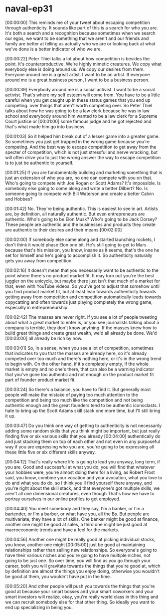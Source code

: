 naval-ep31
===

[00:00:00] This reminds me of your tweet about escaping competition through authenticity. It sounds like part of this is a search for who you are. It's both a search and a recognition because sometimes when we search our egos, we want to be something that we aren't and our friends and family are better at telling us actually who we are or looking back at what we've done is a better indicator of who we are.

[00:00:22] Peter Thiel talks a lot about how competition is besides the point. It's counterproductive. We're highly mimetic creatures. We copy what everybody else is doing around us. We copy our desires from them. Everyone around me is a great artist. I want to be an artist. If everyone around me is a great business person, I want to be a business person.

[00:00:39] Everybody around me is a social activist. I want to be a social activist. That's where my self esteem will come from. You have to be a little careful when you get caught up in these status games that you end up competing. over things that aren't worth competing over. So Peter Thiel talks about how he was going to be a law clerk because he was in law school and everybody around him wanted to be a law clerk for a Supreme Court justice or [00:01:00] some famous judge and he got rejected and that's what made him go into business.

[00:01:03] So it helped him break out of a lesser game into a greater game. So sometimes you just get trapped in the wrong game because you're competing. And the best way to escape competition to get away from the specter of competition, which is not just stressful and nerve wracking, but will often drive you to just the wrong answer the way to escape competition is to just be authentic to yourself.

[00:01:25] If you are fundamentally building and marketing something that is just an extension of who you are, no one can compete with you on that. Who's going to compete with Joe Rogan or Scott Adams? It's impossible. Is somebody else going to come along and write a better Dilbert? No. Is someone going to compete with Bill Waterson and create a better Calvin and Hobbes?

[00:01:42] No. They're being authentic. This is easiest to see in art. Artists are, by definition, all naturally authentic. But even entrepreneurs are authentic. Who's going to be Elon Musk? Who's going to be Jack Dorsey? These people are authentic and the businesses and products they create are authentic to their desires and their means.[00:02:00] 

[00:02:00] If somebody else came along and started launching rockets, I don't think it would phase Elon one bit. He's still going to get to Mars because that's his mission, you know, insane as it seems, that's the one he set for himself and he's going to accomplish it. So authenticity naturally gets you away from competition.

[00:02:16] It doesn't mean that you necessarily want to be authentic to the point where there's no product market fit. It may turn out you're the best juggler on the unicycle, but maybe there just isn't that much of a market for that, even with YouTube videos. So you've got to adjust that somehow until you find product market fit, but at least lean towards authenticity towards getting away from competition and competition automatically leads towards copycatting and often towards just playing completely the wrong game, especially in entrepreneurship.

[00:02:42] The masses are never right. If you see a lot of people tweeting about what a great market to enter is, or you see journalists talking about a company is terrible, they don't know anything. If the masses knew how to build great things and create great wealth, we'd all already be done. We'd [00:03:00] all already be rich by now.

[00:03:01] So, In a sense, when you see a lot of competition, sometimes that indicates to you that the masses are already here, so it's already competed over too much and there's nothing here, or it's in the wrong trend to begin with. On the other hand, if it's completely empty, if the whole market is empty and no one's there, that can also be a warning indicator that you've gone too authentic and not enough on the product market fit part of founder product market fit.

[00:03:24] So there's a balance, you have to find it. But generally most people will make the mistake of paying too much attention to the competition and being too much like the competition and not being authentic enough and the great founders tend to be authentic iconoclasts. I hate to bring up the Scott Adams skill stack one more time, but I'll still bring it up.

[00:03:47] Do you think one way of getting to authenticity is not necessarily adding some random skills that you think might be important, but just really finding five or six various skills that you already [00:04:00] authentically do and just stacking them on top of each other and not even in any purposeful way if you are expressing who you are, you're going to be expressing all these little five or six different skills anyway.

[00:04:12] That's really where life is going to lead you anyway, long term, if you are. Good and successful at what you do, you will find that whatever your hobbies were, you're almost doing them for a living, as Robert Frost said, you know, combine your vocation and your avocation, what you love to do and what you do do, so I think you'll find yourself there anyway, and you're right about the skill stack, and that everyone's got multiple skills, we aren't all one dimensional creatures, even though That's how we have to portray ourselves in our online profiles to get employed.

[00:04:40] You meet somebody and they say, I'm a banker, or I'm a bartender, or I'm a barber, or what have you, all the Bs. But people are multivariate, they have a lot of skills. One banker might be good at finance, another one might be good at sales, a third one might be just good at macroeconomic trends and have a feel for the markets.

[00:04:56] Another one might be really good at picking individual stocks, you know, another one might [00:05:00] just be good at maintaining relationships rather than selling new relationships. So everyone's going to have their various niches and you're going to have multiple niches, not going to be just one. So over time, you will find as you go through your career, both you will gravitate towards the things that you're good at, which by definition are almost the things you enjoy doing, otherwise you wouldn't be good at them, you wouldn't have put in the time.

[00:05:20] And other people will push you towards the things that you're good at because your smart bosses and your smart coworkers and your smart investors will realize, okay, you're really world class in this thing and we can recruit somebody else for that other thing. So ideally you want to end up specializing in being you.

